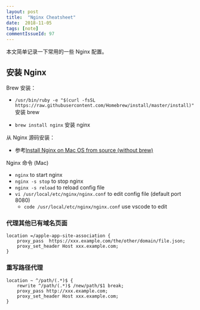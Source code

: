 ```yaml
---
layout: post
title:  "Nginx Cheatsheet"
date:  2018-11-05
tags: [note]
commentIssueId: 97
---
```




本文简单记录一下常用的一些 Nginx 配置。



## 安装 Nginx

Brew 安装：

* `/usr/bin/ruby -e "$(curl -fsSL https://raw.githubusercontent.com/Homebrew/install/master/install)"` 安装 brew

* `brew install nginx`  安装 nginx



从 Nginx 源码安装：

* 参考[Install Nginx on Mac OS from source (without brew)](https://gist.github.com/beatfactor/a093e872824f770a2a0174345cacf171)



Nginx 命令 (Mac)

* `nginx`  to start nginx
* `nginx -s stop` to stop nginx
* `nginx -s reload` to reload config file
* `vi /usr/local/etc/nginx/nginx.conf` to edit config file (default port 8080)
  * `code /usr/local/etc/nginx/nginx.conf` use vscode to edit



### 代理其他已有域名页面

```
location =/apple-app-site-association {
    proxy_pass  https://xxx.example.com/the/other/domain/file.json;
    proxy_set_header Host xxx.example.com;
}
```



### 重写路径代理

```
location ~ ^/path/(.*)$ {
    rewrite ^/path/(.*)$ /new/path/$1 break;
    proxy_pass http://xxx.example.com;
    proxy_set_header Host xxx.example.com;
}
```

